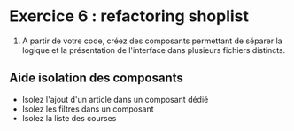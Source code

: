 # Exercice 6 : refactoring shoplist

1. A partir de votre code, créez des composants permettant de séparer la logique et la présentation de l'interface dans plusieurs fichiers distincts.

## Aide isolation des composants

- Isolez l'ajout d'un article dans un composant dédié
- Isolez les filtres dans un composant
- Isolez la liste des courses